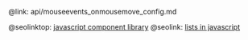 @link: api/mouseevents_onmousemove_config.md

@seolinktop: [javascript component library](https://webix.com)
@seolink: [lists in javascript](https://webix.com/widget/list/)